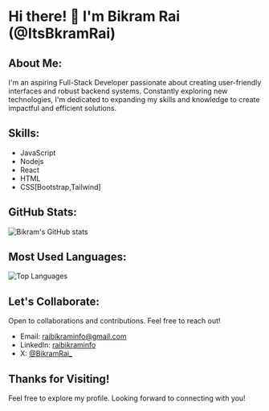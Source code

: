 # Hi there! 👋 I'm Bikram Rai (@ItsBkramRai)

## About Me:

I'm an aspiring Full-Stack Developer passionate about creating user-friendly interfaces and robust backend systems. Constantly exploring new technologies, I'm dedicated to expanding my skills and knowledge to create impactful and efficient solutions.

## Skills:

- JavaScript
- Nodejs
- React
- HTML
- CSS[Bootstrap,Tailwind]
 
## GitHub Stats:

![Bikram's GitHub stats](https://github-readme-stats.vercel.app/api?username=ItsBikramRai&show_icons=true&theme=radical)

## Most Used Languages:

![Top Languages](https://github-readme-stats.vercel.app/api/top-langs/?username=ItsBikramRai&layout=compact&theme=radical)

## Let's Collaborate:

Open to collaborations and contributions. Feel free to reach out!
- Email: raibikraminfo@gmail.com
- LinkedIn: [raibikraminfo](https://www.linkedin.com/in/raibikraminfo/)
- X: [@BikramRai_](https://x.com/BikramRai_)

## Thanks for Visiting!

Feel free to explore my profile. Looking forward to connecting with you!
